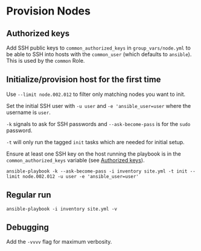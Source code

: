 # Provision Nodes

## Authorized keys

Add SSH public keys to `common_authorized_keys` in `group_vars/node.yml` to be
able to SSH into hosts with the `common_user` (which defaults to `ansible`).
This is used by the `common` Role.

## Initialize/provision host for the first time

Use `--limit node.002.012` to filter only matching nodes you want to init.

Set the initial SSH user with `-u user` and `-e 'ansible_user=user` where
the username is `user`.

`-k` signals to ask for SSH passwords and `--ask-become-pass` is for the `sudo`
password.

`-t` will only run the tagged `init` tasks which are needed for initial setup.

Ensure at least one SSH key on the host running the playbook is in the
`common_authorized_keys` variable (see [Authorized keys](#authorized-keys)).

```shell
ansible-playbook -k --ask-become-pass -i inventory site.yml -t init --limit node.002.012 -u user -e 'ansible_user=user'
```

## Regular run

```shell
ansible-playbook -i inventory site.yml -v
```

## Debugging

Add the `-vvvv` flag for maximum verbosity.
